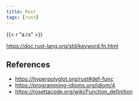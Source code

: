 ```yaml
---
title: Rust
tags: [rust]
---
```


{{< r "a.rs" >}}

<https://doc.rust-lang.org/std/keyword.fn.html>

## References

- <https://hyperpolyglot.org/rust#def-func>
- <https://programming-idioms.org/idiom/4>
- <https://rosettacode.org/wiki/Function_definition>
